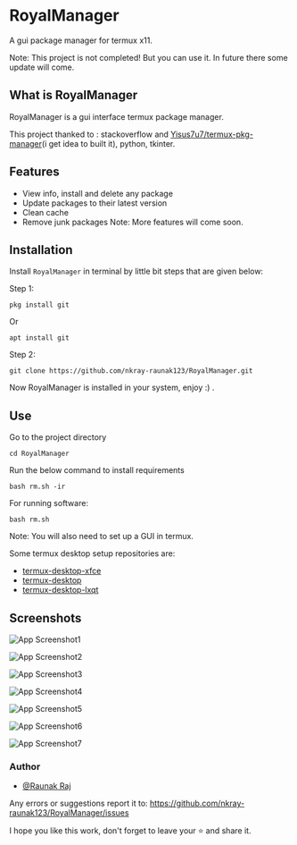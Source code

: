 # RoyalManager

A gui package manager for termux x11. 

Note: This project is not completed! But you can use it. In future there some update will come.




## What is RoyalManager
RoyalManager is a gui interface termux package manager.

This project thanked to : stackoverflow and [Yisus7u7/termux-pkg-manager](https://github.com/Yisus7u7/termux-pkg-manager)(i get idea to built it), python, tkinter.

## Features

- View info, install and delete any package
- Update packages to their latest version
- Clean cache
- Remove junk packages
Note: More features will come soon.


## Installation

Install ``RoyalManager`` in terminal by little bit steps that are given below:

Step 1:
```
pkg install git
```
Or
```
apt install git
```
Step 2:
```
git clone https://github.com/nkray-raunak123/RoyalManager.git
```
Now RoyalManager is installed in your system, enjoy :) .
    
## Use
Go to the project directory 
```
cd RoyalManager
```
Run the below command to install requirements 
```
bash rm.sh -ir
```
For running software: 
```
bash rm.sh
```

Note: You will also need to set up a GUI in termux.

Some termux desktop setup repositories are:
- [termux-desktop-xfce](https://github.com/Yisus7u7/termux-desktop-xfce)
- [termux-desktop](https://github.com/adi1090x/termux-desktop)
- [termux-desktop-lxqt](https://github.com/Yisus7u7/termux-desktop-lxqt)


## Screenshots

![App Screenshot1](https://github.com/nkray-raunak123/RoyalManager/blob/master/screenshots/20220107_125222.jpg)

![App Screenshot2](https://github.com/nkray-raunak123/RoyalManager/blob/master/screenshots/20220107_125222.jpg)

![App Screenshot3](https://github.com/nkray-raunak123/RoyalManager/blob/master/screenshots/20220107_125222.jpg)


![App Screenshot4](https://github.com/nkray-raunak123/RoyalManager/blob/master/screenshots/20220107_125222.jpg)

![App Screenshot5](https://github.com/nkray-raunak123/RoyalManager/blob/master/screenshots/20220107_125222.jpg)

![App Screenshot6](https://github.com/nkray-raunak123/RoyalManager/blob/master/screenshots/20220107_125222.jpg)

![App Screenshot7](https://github.com/nkray-raunak123/RoyalManager/blob/master/screenshots/20220107_125222.jpg)


### Author

- [@Raunak Raj](https://www.github.com/nkray-raunak123)

Any errors or suggestions report it to: https://github.com/nkray-raunak123/RoyalManager/issues

I hope you like this work, don't forget to leave your ⭐ and share it.

